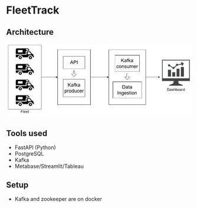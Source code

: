 # FleetTrack

## Architecture

![](./assets/FleetTrack.png)

## Tools used

- FastAPI (Python)
- PostgreSQL
- Kafka
- Metabase/Streamlit/Tableau

## Setup

- Kafka and zookeeper are on docker
